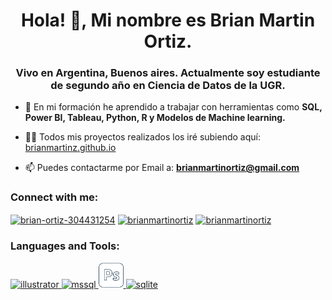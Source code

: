<h1 align="center">Hola! 👋, Mi nombre es Brian Martin Ortiz.</h1>
<h3 align="center">Vivo en Argentina, Buenos aires. Actualmente soy estudiante de segundo año en Ciencia de Datos de la UGR.</h3>

- 🌱 En mi formación he aprendido a trabajar con herramientas como **SQL, Power BI, Tableau, Python, R y Modelos de Machine learning.**

- 👨‍💻 Todos mis proyectos realizados los iré subiendo aquí: [brianmartinz.github.io](https://brianmartinz.github.io/)

- 📫 Puedes contactarme por Email a: **brianmartinortiz@gmail.com**

<h3 align="left">Connect with me:</h3>
<p align="left">
<a href="https://www.linkedin.com/in/brianmartinortiz/" target="blank"><img align="center" src="https://raw.githubusercontent.com/rahuldkjain/github-profile-readme-generator/master/src/images/icons/Social/linked-in-alt.svg" alt="brian-ortiz-304431254" height="30" width="40" /></a>
<a href="https://kaggle.com/brianmartinortiz" target="blank"><img align="center" src="https://raw.githubusercontent.com/rahuldkjain/github-profile-readme-generator/master/src/images/icons/Social/kaggle.svg" alt="brianmartinortiz" height="30" width="40" /></a>
<a href="https://www.behance.net/brianmartinortiz" target="blank"><img align="center" src="https://raw.githubusercontent.com/rahuldkjain/github-profile-readme-generator/master/src/images/icons/Social/behance.svg" alt="brianmartinortiz" height="30" width="40" /></a>
</p>

<h3 align="left">Languages and Tools:</h3>
<p align="left"> <a href="https://www.adobe.com/in/products/illustrator.html" target="_blank" rel="noreferrer"> <img src="https://www.vectorlogo.zone/logos/adobe_illustrator/adobe_illustrator-icon.svg" alt="illustrator" width="40" height="40"/> </a> <a href="https://www.microsoft.com/en-us/sql-server" target="_blank" rel="noreferrer"> <img src="https://www.svgrepo.com/show/303229/microsoft-sql-server-logo.svg" alt="mssql" width="40" height="40"/> </a> <a href="https://www.photoshop.com/en" target="_blank" rel="noreferrer"> <img src="https://raw.githubusercontent.com/devicons/devicon/master/icons/photoshop/photoshop-line.svg" alt="photoshop" width="40" height="40"/> </a> <a href="https://www.sqlite.org/" target="_blank" rel="noreferrer"> <img src="https://www.vectorlogo.zone/logos/sqlite/sqlite-icon.svg" alt="sqlite" width="40" height="40"/> </a> </p>


